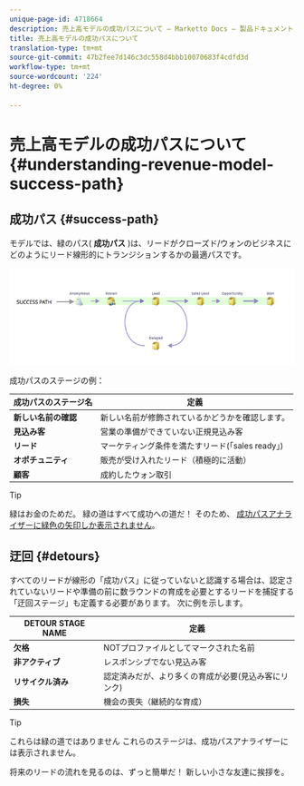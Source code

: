 ```yaml
---
unique-page-id: 4718664
description: 売上高モデルの成功パスについて — Marketto Docs — 製品ドキュメント
title: 売上高モデルの成功パスについて
translation-type: tm+mt
source-git-commit: 47b2fee7d146c3dc558d4bbb10070683f4cdfd3d
workflow-type: tm+mt
source-wordcount: '224'
ht-degree: 0%

---
```



# 売上高モデルの成功パスについて {#understanding-revenue-model-success-path}

## 成功パス {#success-path}

モデルでは、緑のパス( **成功パス** )は、リードがクローズド/ウォンのビジネスにどのようにリード線形的にトランジションするかの最適パスです。

![--](assets/image2015-6-12-17-3a12-3a18.png)

成功パスのステージの例：

| **成功パスのステージ名** | **定義** |
|---|---|
| **新しい名前の確認** | 新しい名前が修飾されているかどうかを確認します。 |
| **見込み客** | 営業の準備ができていない正規見込み客 |
| **リード** | マーケティング条件を満たすリード(「sales ready」) |
| **オポチュニティ** | 販売が受け入れたリード（積極的に活動） |
| **顧客** | 成約したウォン取引 |

>[!TIP]
>
>緑はお金のためだ。 緑の道はすべて成功への道だ！ そのため、 [成功パスアナライザーに緑色の矢印しか表示されません](using-the-success-path-analyzer.md)。

## 迂回 {#detours}

すべてのリードが線形の「成功パス」に従っていないと認識する場合は、認定されていないリードや準備の前に数ラウンドの育成を必要とするリードを捕捉する「迂回ステージ」も定義する必要があります。 次に例を示します。

| **DETOUR STAGE NAME** | **定義** |
|---|---|
| **欠格** | NOTプロファイルとしてマークされた名前 |
| **非アクティブ** | レスポンシブでない見込み客 |
| **リサイクル済み** | 認定済みだが、より多くの育成が必要(見込み客にリンク) |
| **損失** | 機会の喪失（継続的な育成） |

>[!TIP]
>
>これらは緑の道ではありません これらのステージは、成功パスアナライザーには表示されません。

将来のリードの流れを見るのは、ずっと簡単だ！ 新しい小さな友達に挨拶を。